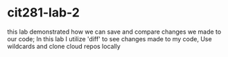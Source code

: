 # cit281-lab-2
this lab demonstrated how we can save and compare changes we made to our code; In this lab I utilize 'diff' to see changes made to my code, Use wildcards and clone cloud repos locally
